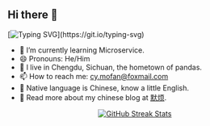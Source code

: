 ## Hi there 👋

[![Typing SVG](https://readme-typing-svg.demolab.com?font=Fira+Code&pause=1000&width=435&lines=I'm+Mofan.)](https://git.io/typing-svg)

- 🌱 I’m currently learning Microservice.
- 😄 Pronouns: He/Him
- 🐼 I live in Chengdu, Sichuan, the hometown of pandas.
- 📫 How to reach me: cy.mofan@foxmail.com
- 💬 Native language is Chinese, know a little English.
- 🧐 Read more about my chinese blog at [默烦](https://mofan212.github.io/).

<!-- GitHub 连续打卡信息 -->
<p align="center">
    <a href="https://git.io/streak-stats">
      <img src="https://github-readme-streak-stats-eight.vercel.app/?user=mofan212&theme=tokyonight&date_format=%5BY%20%5DM%20j"  alt="GitHub Streak Stats"/>
    </a>
</p>